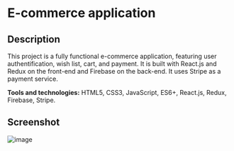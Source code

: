 # E-commerce application

## Description

This project is a fully functional e-commerce application, featuring user authentification, wish list, cart, and payment. It is built with React.js and Redux on the front-end and Firebase on the back-end. It uses Stripe as a payment service.

**Tools and technologies:** HTML5, CSS3, JavaScript, ES6+, React.js, Redux, Firebase, Stripe.

## Screenshot
![image](public/signinPicture.jpg)
